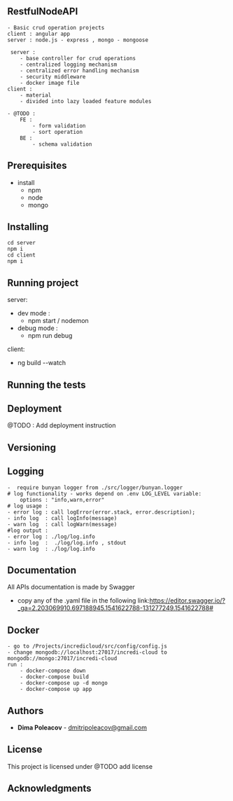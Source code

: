 ## RestfulNodeAPI

    - Basic crud operation projects
    client : angular app
    server : node.js - express , mongo - mongoose

     server :
        - base controller for crud operations
        - centralized logging mechanism
        - centralized error handling mechanism
        - security middleware
        - docker image file
    client :
        - material
        - divided into lazy loaded feature modules

    - @TODO :
        FE :
            - form validation
            - sort operation
        BE :
            - schema validation

## Prerequisites

- install
  - npm
  - node
  - mongo

## Installing

    cd server
    npm i
    cd client
    npm i

## Running project

server:

- dev mode :
  - npm start / nodemon
- debug mode :
  - npm run debug

client:

- ng build --watch

## Running the tests

## Deployment

@TODO : Add deployment instruction

## Versioning

## Logging

    -  require bunyan logger from ./src/logger/bunyan.logger
    # log functionality - works depend on .env LOG_LEVEL variable:
        options : "info,warn,error"
    # log usage :
    - error log : call logError(error.stack, error.description);
    - info log  : call logInfo(message)
    - warn log  : call logWarn(message)
    #log output :
    - error log : ./log/log.info
    - info log  :  ./log/log.info , stdout
    - warn log  : ./log/log.info

## Documentation

All APIs documentation is made by Swagger

- copy any of the .yaml file in the following link:https://editor.swagger.io/?_ga=2.203069910.697188945.1541622788-131277249.1541622788#

## Docker

    - go to /Projects/incredicloud/src/config/config.js
    - change mongodb://localhost:27017/incredi-cloud to mongodb://mongo:27017/incredi-cloud
    run :
        - docker-compose down
        - docker-compose build
        - docker-compose up -d mongo
        - docker-compose up app

## Authors

- **Dima Poleacov** - dmitripoleacov@gmail.com

## License

This project is licensed under @TODO add license

## Acknowledgments
